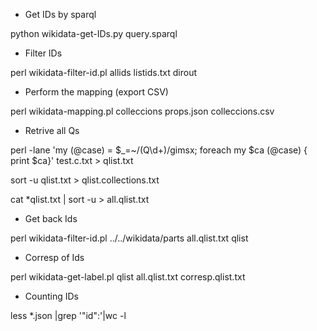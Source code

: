 * Get IDs by sparql

python wikidata-get-IDs.py query.sparql

* Filter IDs 

perl wikidata-filter-id.pl allids listids.txt dirout

* Perform the mapping (export CSV)

perl wikidata-mapping.pl colleccions props.json colleccions.csv

* Retrive all Qs

perl -lane 'my (@case) = $_=~/(Q\d+)/gimsx; foreach my $ca (@case) { print $ca}' test.c.txt > qlist.txt

sort -u qlist.txt > qlist.collections.txt

cat *qlist.txt | sort -u > all.qlist.txt

* Get back Ids

perl wikidata-filter-id.pl ../../wikidata/parts all.qlist.txt qlist

* Corresp of Ids

perl wikidata-get-label.pl qlist all.qlist.txt corresp.qlist.txt


* Counting IDs

less *.json |grep '\"id\":'|wc -l

